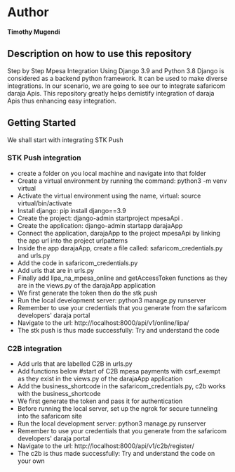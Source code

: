 
# Author
**Timothy Mugendi**
## Description on how to use this repository
Step by Step Mpesa Integration Using Django 3.9 and Python 3.8
Django is considered as a backend python framework. It can be used to make diverse integrations. In our scenario, we are going to see our to integrate safaricom daraja Apis. This repository greatly helps demistify integration of daraja Apis thus enhancing easy integration.
## Getting Started
We shall start with integrating STK Push
### STK Push integration

- create a folder on you local machine and navigate into that folder
- Create a virtual environment by running the command: python3 -m venv virtual
- Activate the virtual environment using the name, virtual: source virtual/bin/activate
- Install django: pip install django==3.9
- Create the project: django-admin startproject mpesaApi .
- Create the application: django-admin startapp darajaApp
- Connect the application, darajaApp to the project mpesaApi by linking the app url into the project urlpatterns
- Inside the app darajaApp, create a file called: safaricom_credentials.py and urls.py
- Add the code in safaricom_credentials.py
- Add urls that are in urls.py
- Finally add lipa_na_mpesa_online and getAccessToken functions as they are in the views.py of the darajaApp application
- We first generate the token then do the stk push
- Run the local development server: python3 manage.py runserver
- Remember to use your credentials that you generate from the safaricom developers' daraja portal
- Navigate to the url: http://localhost:8000/api/v1/online/lipa/
- The stk push is thus made successfully: Try and understand the code
### C2B integration

- Add urls that are labelled C2B in urls.py
- Add functions below #start of C2B mpesa payments with csrf_exempt as they exist in the views.py of the darajaApp application
- Add the business_shortcode in the safaricom_credentials.py, c2b works with the business_shortcode
- We first generate the token and pass it for authentication
- Before running the local server, set up the ngrok for secure tunneling into the safaricom site
- Run the local development server: python3 manage.py runserver
- Remember to use your credentials that you generate from the safaricom developers' daraja portal
- Navigate to the url: http://localhost:8000/api/v1/c2b/register/
- The c2b is thus made successfully: Try and understand the code on your own





